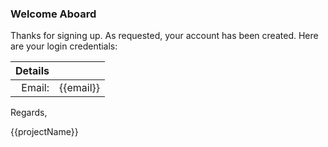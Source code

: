 ### Welcome Aboard

Thanks for signing up. As requested, your account has been created.
Here are your login credentials:

| Details   |              |
| ---------:|:------------ |
| Email:    | {{email}}    |

Regards,

{{projectName}}
